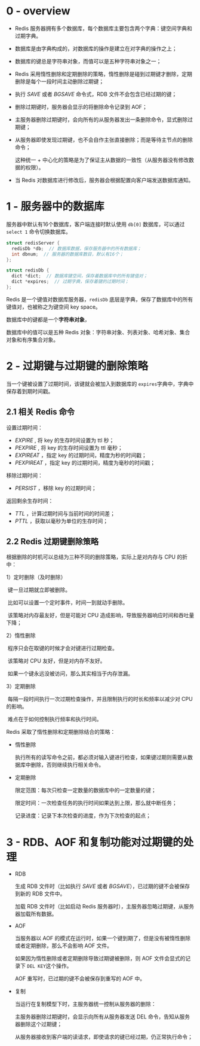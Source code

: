# 0 - overview

* Redis 服务器拥有多个数据库，每个数据库主要包含两个字典：键空间字典和过期字典。

* 数据库是由字典构成的，对数据库的操作是建立在对字典的操作之上；

* 数据库的键总是字符串对象，而值可以是五种字符串对象之一；

* Redis 采用惰性删除和定期删除的策略，惰性删除是碰到过期键才删除，定期删除是每个一段时间主动删除过期键；

* 执行 *SAVE* 或者 *BGSAVE* 命令式，RDB 文件不会包含已经过期的键；

* 删除过期键时，服务器会显示的将删除命令记录到 AOF；

* 主服务器删除过期键时，会向所有的从服务器发出一条删除命令，显式删除过期键；

* 从服务器即使发现过期键，也不会自作主张直接删除；而是等待主节点的删除命令；

  这种统一 + 中心化的策略是为了保证主从数据的一致性（从服务器没有修改数据的权限）。

* 当 Redis 对数据库进行修改后，服务器会根据配置向客户端发送数据库通知。

# 1 - 服务器中的数据库

服务器中默认有16个数据库，客户端连接时默认使用 `db[0]` 数据库，可以通过 `select 1` 命令切换数据库。

```c
struct redisServer {
  redisDb *db;  // 数据库数据，保存服务器中的所有数据库；
  int dbnum;  // 服务器的数据库数目，默认有16个；
};

struct redisDb {
  dict *dict;  // 数据库键空间，保存着数据库中的所有键值对；	
  dict *expires;  // 过期字典，保存着键的过期时间；
};
```

Redis 是一个键值对数据库服务器，`redisDb` 底层是字典，保存了数据库中的所有键值对，也被称之为键空间 key space。

数据库中的键都是一个**字符串对象**，

数据库中的值可以是五种 Redis 对象：字符串对象、列表对象、哈希对象、集合对象和有序集合对象。

# 2 -  过期键与过期键的删除策略

当一个键被设置了过期时间，该键就会被加入到数据库的 `expires`字典中，字典中保存着到期时间戳。

## 2.1 相关 Redis 命令

设置过期时间：

* *EXPIRE <key> <ttl>* , 将 key 的生存时间设置为 ttl 秒；
* *PEXPIRE <key> <ttl>* , 将 key 的生存时间设置为 ttl 毫秒；
* *EXPIREAT <key> <timestamp>*，指定 key 的过期时间，精度为秒的时间戳；
* *PEXPIREAT <key> <timestamp>*，指定 key 的过期时间，精度为毫秒的时间戳；

移除过期时间：

* *PERSIST <key>* ，移除 key  的过期时间；

返回剩余生存时间：

* *TTL <key>* ，计算过期时间与当前时间的时间差；
* *PTTL <KEY>*，获取以毫秒为单位的生存时间；

## 2.2 Redis 过期键删除策略

根据删除的时机可以总结为三种不同的删除策略，实际上是对内存与 CPU 的折中：

1）定时删除（及时删除）

​	键一旦过期就立即被删除。

​	比如可以设置一个定时事件，时间一到就动手删除。

​	该策略对内存最友好，但是可能对 CPU 造成影响，导致服务器响应时间和吞吐量下降；

2）惰性删除

​	程序只会在取键的时候才会对键进行过期检查。

​	该策略对 CPU 友好，但是对内存不友好。

​	如果一个键永远没被访问，那么其实相当于内存泄漏。

3）定期删除

​	每隔一段时间执行一次过期检查操作，并且限制执行的时长和频率以减少对 CPU 的影响。

​	难点在于如何控制执行频率和执行时间。

Redis 采取了惰性删除和定期删除结合的策略：

* 惰性删除

  执行所有的读写命令之前，都必须对输入键进行检查，如果键过期则需要从数据库中删除，否则继续执行相关命令。

* 定期删除

  限定范围：每次只检查一定数量的数据库中的一定数量的键；

  限定时间：一次检查任务的执行时间如果达到上限，那么就中断任务；

  记录进度：记录下本次检查的进度，作为下次检查的起点；

# 3 - RDB、AOF 和复制功能对过期键的处理

* RDB

  生成 RDB 文件时（比如执行 *SAVE* 或者 *BGSAVE*），已过期的键不会被保存到新的 RDB 文件中。

  加载 RDB 文件时（比如启动 Redis  服务器时），主服务器忽略过期键，从服务器加载所有数据。

* AOF

  当服务器以 AOF 的模式在运行时，如果一个键到期了，但是没有被惰性删除或者定期删除，那么不会影响 AOF 文件。

  如果因为惰性删除或者定期删除导致过期键被删除，则 AOF 文件会显式的记录下 `DEL KEY`这个操作。

  AOF  重写时，已过期的键不会被保存到重写的 AOF 中。

* 复制

  当运行在复制模型下时，主服务器统一控制从服务器的删除：

  主服务器删除过期键时，会显示向所有从服务器发送 DEL 命令，告知从服务器删除这个过期键；

  从服务器接收到客户端的读请求，即使请求的键已经过期，仍正常执行命令；

